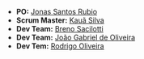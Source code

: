 - **PO:** [Jonas Santos Rubio](https://github.com/JSRubioo)    
- **Scrum Master:** [Kauã Silva](https://github.com/kauacsilva)    
- **Dev Team:** [Breno Sacilotti](https://github.com/acreditar)    
- **Dev Team:** [João Gabriel de Oliveira](https://github.com/dev-joaogabriel)    
- **Dev Tem:** [Rodrigo Oliveira](https://github.com/devRODS)

